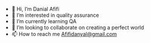 - 👋 Hi, I’m Danial Afifi
- 👀 I’m interested in quality assurance
- 🌱 I’m currently learning QA
- 💞️ I’m looking to collaborate on creating a perfect world
- 📫 How to reach me Afifidanyal@gmail.com

<!---
DanialAfifi/DanialAfifi is a ✨ special ✨ repository because its `README.md` (this file) appears on your GitHub profile.
You can click the Preview link to take a look at your changes.
--->
